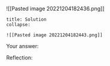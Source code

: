
![[Pasted image 20221204182436.png]]

```ad-note
title: Solution
collapse:

![[Pasted image 20221204182443.png]]
```

Your answer:

Reflection:
